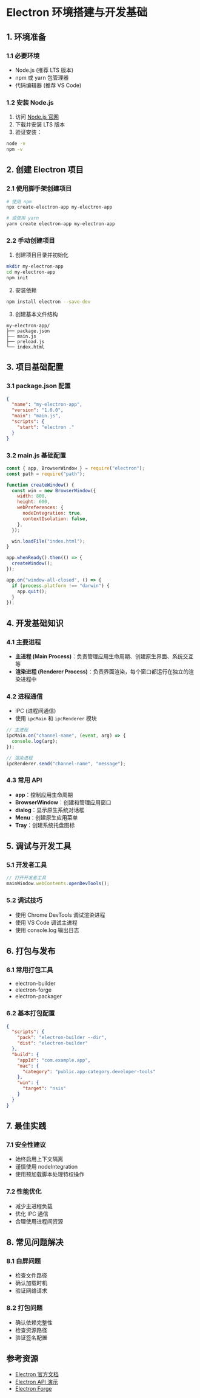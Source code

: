 # Electron 环境搭建与开发基础

## 1. 环境准备

### 1.1 必要环境

- Node.js (推荐 LTS 版本)
- npm 或 yarn 包管理器
- 代码编辑器 (推荐 VS Code)

### 1.2 安装 Node.js

1. 访问 [Node.js 官网](https://nodejs.org/)
2. 下载并安装 LTS 版本
3. 验证安装：

```bash
node -v
npm -v
```

## 2. 创建 Electron 项目

### 2.1 使用脚手架创建项目

```bash
# 使用 npm
npx create-electron-app my-electron-app

# 或使用 yarn
yarn create electron-app my-electron-app
```

### 2.2 手动创建项目

1. 创建项目目录并初始化

```bash
mkdir my-electron-app
cd my-electron-app
npm init
```

2. 安装依赖

```bash
npm install electron --save-dev
```

3. 创建基本文件结构

```
my-electron-app/
├── package.json
├── main.js
├── preload.js
└── index.html
```

## 3. 项目基础配置

### 3.1 package.json 配置

```json
{
  "name": "my-electron-app",
  "version": "1.0.0",
  "main": "main.js",
  "scripts": {
    "start": "electron ."
  }
}
```

### 3.2 main.js 基础配置

```javascript
const { app, BrowserWindow } = require("electron");
const path = require("path");

function createWindow() {
  const win = new BrowserWindow({
    width: 800,
    height: 600,
    webPreferences: {
      nodeIntegration: true,
      contextIsolation: false,
    },
  });

  win.loadFile("index.html");
}

app.whenReady().then(() => {
  createWindow();
});

app.on("window-all-closed", () => {
  if (process.platform !== "darwin") {
    app.quit();
  }
});
```

## 4. 开发基础知识

### 4.1 主要进程

- **主进程 (Main Process)**：负责管理应用生命周期、创建原生界面、系统交互等
- **渲染进程 (Renderer Process)**：负责界面渲染，每个窗口都运行在独立的渲染进程中

### 4.2 进程通信

- IPC (进程间通信)
- 使用 `ipcMain` 和 `ipcRenderer` 模块

```javascript
// 主进程
ipcMain.on("channel-name", (event, arg) => {
  console.log(arg);
});

// 渲染进程
ipcRenderer.send("channel-name", "message");
```

### 4.3 常用 API

- **app**：控制应用生命周期
- **BrowserWindow**：创建和管理应用窗口
- **dialog**：显示原生系统对话框
- **Menu**：创建原生应用菜单
- **Tray**：创建系统托盘图标

## 5. 调试与开发工具

### 5.1 开发者工具

```javascript
// 打开开发者工具
mainWindow.webContents.openDevTools();
```

### 5.2 调试技巧

- 使用 Chrome DevTools 调试渲染进程
- 使用 VS Code 调试主进程
- 使用 console.log 输出日志

## 6. 打包与发布

### 6.1 常用打包工具

- electron-builder
- electron-forge
- electron-packager

### 6.2 基本打包配置

```json
{
  "scripts": {
    "pack": "electron-builder --dir",
    "dist": "electron-builder"
  },
  "build": {
    "appId": "com.example.app",
    "mac": {
      "category": "public.app-category.developer-tools"
    },
    "win": {
      "target": "nsis"
    }
  }
}
```

## 7. 最佳实践

### 7.1 安全性建议

- 始终启用上下文隔离
- 谨慎使用 nodeIntegration
- 使用预加载脚本处理特权操作

### 7.2 性能优化

- 减少主进程负载
- 优化 IPC 通信
- 合理使用进程间资源

## 8. 常见问题解决

### 8.1 白屏问题

- 检查文件路径
- 确认加载时机
- 验证网络请求

### 8.2 打包问题

- 确认依赖完整性
- 检查资源路径
- 验证签名配置

## 参考资源

- [Electron 官方文档](https://www.electronjs.org/docs)
- [Electron API 演示](https://github.com/electron/electron-api-demos)
- [Electron Forge](https://www.electronforge.io/)
